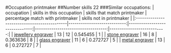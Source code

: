 #Occupation printmaker
##Number skills 22
###Similar occupations:
| occupation                                  |   skills in this occupation |   skills that match printmaker |   percentage match with printmaker |   skills not in printmaker |
|:--------------------------------------------|----------------------------:|-------------------------------:|-----------------------------------:|---------------------------:|
| [jewellery engraver](jewellery_engraver.md) |                          13 |                             12 |                           0.545455 |                          1 |
| [stone engraver](stone_engraver.md)         |                          16 |                              8 |                           0.363636 |                          8 |
| [glass engraver](glass_engraver.md)         |                          11 |                              6 |                           0.272727 |                          5 |
| [metal engraver](metal_engraver.md)         |                          13 |                              6 |                           0.272727 |                          7 |
